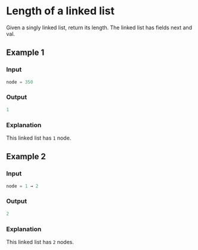# Length of a linked list

Given a singly linked list, return its length. The linked list has fields next and val.

## Example 1

### Input

```javascript
node = 350
```

### Output

```javascript
1
```

### Explanation

This linked list has `1` node.

## Example 2

### Input

```javascript
node = 1 → 2
```

### Output

```javascript
2
```

### Explanation

This linked list has `2` nodes.
